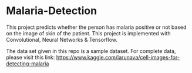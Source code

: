 # Malaria-Detection
This project predicts whether the person has malaria positive or not based on the image of skin of the patient. This project is implemented with Convolutional, Neural Networks & Tensorflow.

The data set given in this repo is a sample dataset. For complete data, please visit this link: https://www.kaggle.com/iarunava/cell-images-for-detecting-malaria
